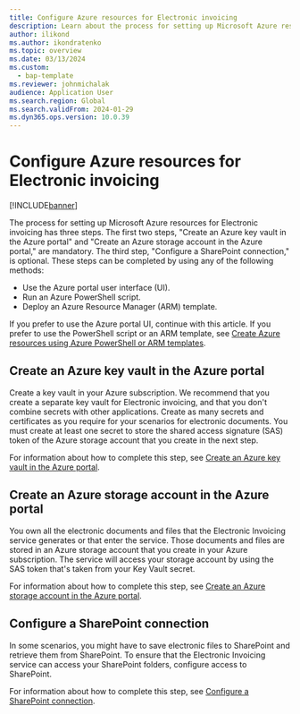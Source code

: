 ```yaml
---
title: Configure Azure resources for Electronic invoicing
description: Learn about the process for setting up Microsoft Azure resources for Electronic invoicing, including an overview on creating an Azure key vault.
author: ilikond
ms.author: ikondratenko
ms.topic: overview
ms.date: 03/13/2024
ms.custom: 
  - bap-template
ms.reviewer: johnmichalak 
audience: Application User
ms.search.region: Global
ms.search.validFrom: 2024-01-29
ms.dyn365.ops.version: 10.0.39 
---
```


# Configure Azure resources for Electronic invoicing

[!INCLUDE[banner](../../includes/banner.md)]

The process for setting up Microsoft Azure resources for Electronic invoicing has three steps. The first two steps, "Create an Azure key vault in the Azure portal" and "Create an Azure storage account in the Azure portal," are mandatory. The third step, "Configure a SharePoint connection," is optional. These steps can be completed by using any of the following methods:

- Use the Azure portal user interface (UI).
- Run an Azure PowerShell script.
- Deploy an Azure Resource Manager (ARM) template.

If you prefer to use the Azure portal UI, continue with this article. If you prefer to use the PowerShell script or an ARM template, see [Create Azure resources using Azure PowerShell or ARM templates](gs-e-invoicing-set-up-azure-resources.md).

## Create an Azure key vault in the Azure portal

Create a key vault in your Azure subscription. We recommend that you create a separate key vault for Electronic invoicing, and that you don't combine secrets with other applications. Create as many secrets and certificates as you require for your scenarios for electronic documents. You must create at least one secret to store the shared access signature (SAS) token of the Azure storage account that you create in the next step.

For information about how to complete this step, see [Create an Azure key vault in the Azure portal](gs-e-invoicing-create-azure-key-vault-azure-portal.md).

## Create an Azure storage account in the Azure portal

You own all the electronic documents and files that the Electronic Invoicing service generates or that enter the service. Those documents and files are stored in an Azure storage account that you create in your Azure subscription. The service will access your storage account by using the SAS token that's taken from your Key Vault secret.

For information about how to complete this step, see [Create an Azure storage account in the Azure portal](gs-e-invoicing-create-azure-storage-account-azure-portal.md).

## Configure a SharePoint connection

In some scenarios, you might have to save electronic files to SharePoint and retrieve them from SharePoint. To ensure that the Electronic Invoicing service can access your SharePoint folders, configure access to SharePoint.

For information about how to complete this step, see [Configure a SharePoint connection](gs-e-invoicing-create-sharepoint-connection.md).
